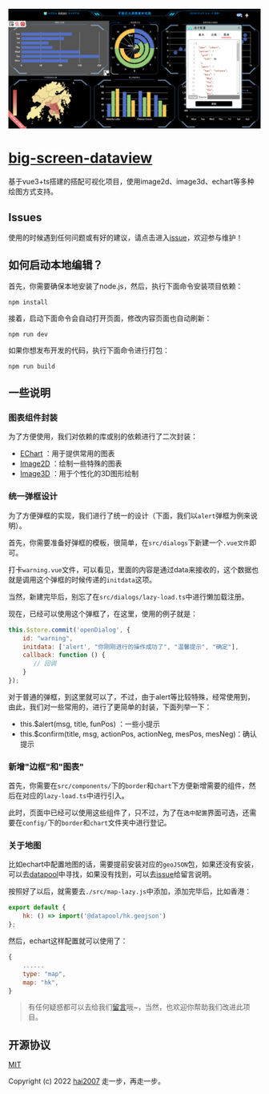 <p align='center'>
    <a href='https://hai2007.github.io/big-screen-dataview/' target='_blank'>
        <img src='./review.png'>
    </a>
</p>

# [big-screen-dataview](https://hai2007.github.io/big-screen-dataview/)
基于vue3+ts搭建的搭配可视化项目，使用image2d、image3d、echart等多种绘图方式支持。

## Issues
使用的时候遇到任何问题或有好的建议，请点击进入[issue](https://github.com/hai2007/big-screen-dataview/issues)，欢迎参与维护！

## 如何启动本地编辑？

首先，你需要确保本地安装了node.js，然后，执行下面命令安装项目依赖：

```
npm install
```

接着，启动下面命令会自动打开页面，修改内容页面也自动刷新：

```
npm run dev
```

如果你想发布开发的代码，执行下面命令进行打包：

```
npm run build
```

## 一些说明

### 图表组件封装

为了方便使用，我们对依赖的库或别的依赖进行了二次封装：

- [EChart](./src/common/echart/readme.md) ：用于提供常用的图表
- [Image2D](./src/common/image2d/readme.md) ：绘制一些特殊的图表
- [Image3D](./src/common/image3d/readme.md) ：用于个性化的3D图形绘制

### 统一弹框设计

为了方便弹框的实现，我们进行了统一的设计（下面，我们以```alert```弹框为例来说明）。

首先，你需要准备好弹框的模板，很简单，在```src/dialogs```下新建一个```.vue文件```即可。

打卡```warning.vue```文件，可以看见，里面的内容是通过data来接收的，这个数据也就是调用这个弹框的时候传递的```initdata```这项。

当然，新建完毕后，别忘了在```src/dialogs/lazy-load.ts```中进行懒加载注册。

现在，已经可以使用这个弹框了，在这里，使用的例子就是：

```js
this.$store.commit('openDialog', {
    id: "warning",
    initdata: ['alert', "你刚刚进行的操作成功了", "温馨提示", "确定"],
    callback: function () {
       // 回调
    }
});
```

对于普通的弹框，到这里就可以了，不过，由于alert等比较特殊，经常使用到，由此，我们对一些常用的，进行了更简单的封装，下面列举一下：

- this.$alert(msg, title, funPos) ：一些小提示
- this.$confirm(title, msg, actionPos, actionNeg, mesPos, mesNeg)：确认提示

### 新增"边框"和"图表"

首先，你需要在```src/components/```下的```border```和```chart```下方便新增需要的组件，然后在对应的```lazy-load.ts```中进行引入。

此时，页面中已经可以使用这些组件了，只不过，为了在```选中配置```界面可选，还需要在```config/```下的```border```和```chart```文件夹中进行登记。

### 关于地图

比如echart中配置地图的话，需要提前安装对应的```geoJSON```包，如果还没有安装，可以去[datapool](https://www.npmjs.com/org/datapool)中寻找，如果没有找到，可以去[issue](https://github.com/hai2007/datapool/issues)给留言说明。

按照好了以后，就需要去```./src/map-lazy.js```中添加，添加完毕后，比如香港：

```js
export default {
    hk: () => import('@datapool/hk.geojson')
};
```

然后，echart这样配置就可以使用了：

```js
{
    ......
    type: "map",
    map: "hk",
}
```

> 有任何疑惑都可以去给我们[留言](https://github.com/hai2007/big-screen-dataview/issues)哦~，当然，也欢迎你帮助我们改进此项目。

开源协议
---------------------------------------
[MIT](https://github.com/hai2007/big-screen-dataview/blob/master/LICENSE)

Copyright (c) 2022 [hai2007](https://hai2007.gitee.io/model-editor/) 走一步，再走一步。
